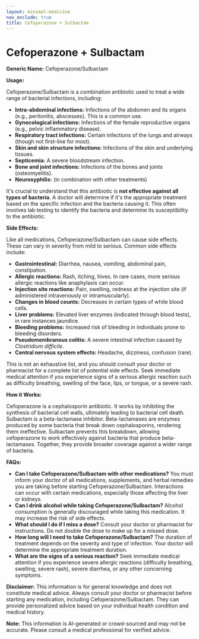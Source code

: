 ```yaml
---
layout: minimal-medicine
nav_exclude: true
title: Cefoperazone + Sulbactam
---
```


# Cefoperazone + Sulbactam

**Generic Name:** Cefoperazone/Sulbactam

**Usage:**

Cefoperazone/Sulbactam is a combination antibiotic used to treat a wide range of bacterial infections, including:

* **Intra-abdominal infections:** Infections of the abdomen and its organs (e.g., peritonitis, abscesses).  This is a common use.
* **Gynecological infections:** Infections of the female reproductive organs (e.g., pelvic inflammatory disease).
* **Respiratory tract infections:** Certain infections of the lungs and airways (though not first-line for most).
* **Skin and skin structure infections:** Infections of the skin and underlying tissues.
* **Septicemia:**  A severe bloodstream infection.
* **Bone and joint infections:** Infections of the bones and joints (osteomyelitis).
* **Neurosyphilis:** (in combination with other treatments)


It's crucial to understand that this antibiotic is **not effective against all types of bacteria**.  A doctor will determine if it's the appropriate treatment based on the specific infection and the bacteria causing it.  This often involves lab testing to identify the bacteria and determine its susceptibility to the antibiotic.

**Side Effects:**

Like all medications, Cefoperazone/Sulbactam can cause side effects.  These can vary in severity from mild to serious. Common side effects include:

* **Gastrointestinal:** Diarrhea, nausea, vomiting, abdominal pain, constipation.
* **Allergic reactions:** Rash, itching, hives.  In rare cases, more serious allergic reactions like anaphylaxis can occur.
* **Injection site reactions:** Pain, swelling, redness at the injection site (if administered intravenously or intramuscularly).
* **Changes in blood counts:**  Decreases in certain types of white blood cells.
* **Liver problems:**  Elevated liver enzymes (indicated through blood tests), in rare instances jaundice.
* **Bleeding problems:**  Increased risk of bleeding in individuals prone to bleeding disorders.
* **Pseudomembranous colitis:** A severe intestinal infection caused by *Clostridium difficile*.
* **Central nervous system effects:** Headache, dizziness, confusion (rare).

This is not an exhaustive list, and you should consult your doctor or pharmacist for a complete list of potential side effects.  Seek immediate medical attention if you experience signs of a serious allergic reaction such as difficulty breathing, swelling of the face, lips, or tongue, or a severe rash.

**How it Works:**

Cefoperazone is a cephalosporin antibiotic. It works by inhibiting the synthesis of bacterial cell walls, ultimately leading to bacterial cell death. Sulbactam is a beta-lactamase inhibitor. Beta-lactamases are enzymes produced by some bacteria that break down cephalosporins, rendering them ineffective.  Sulbactam prevents this breakdown, allowing cefoperazone to work effectively against bacteria that produce beta-lactamases.  Together, they provide broader coverage against a wider range of bacteria.


**FAQs:**

* **Can I take Cefoperazone/Sulbactam with other medications?**  You must inform your doctor of all medications, supplements, and herbal remedies you are taking before starting Cefoperazone/Sulbactam.  Interactions can occur with certain medications, especially those affecting the liver or kidneys.
* **Can I drink alcohol while taking Cefoperazone/Sulbactam?**  Alcohol consumption is generally discouraged while taking this medication.  It may increase the risk of side effects.
* **What should I do if I miss a dose?**  Consult your doctor or pharmacist for instructions.  Do not double the dose to make up for a missed dose.
* **How long will I need to take Cefoperazone/Sulbactam?** The duration of treatment depends on the severity and type of infection. Your doctor will determine the appropriate treatment duration.
* **What are the signs of a serious reaction?** Seek immediate medical attention if you experience severe allergic reactions (difficulty breathing, swelling, severe rash), severe diarrhea, or any other concerning symptoms.


**Disclaimer:** This information is for general knowledge and does not constitute medical advice.  Always consult your doctor or pharmacist before starting any medication, including Cefoperazone/Sulbactam.  They can provide personalized advice based on your individual health condition and medical history.


**Note:** This information is AI-generated or crowd-sourced and may not be accurate. Please consult a medical professional for verified advice.